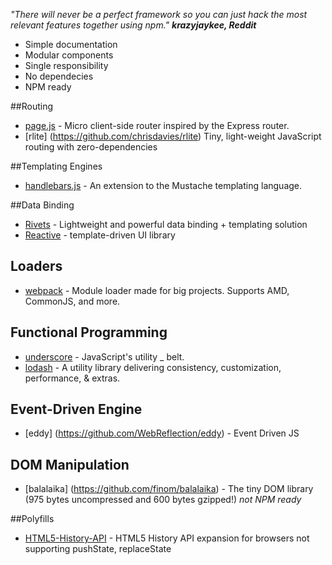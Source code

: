 *"There will never be a perfect framework so you can just hack the most relevant features together using npm."
__krazyjaykee, Reddit__*

- Simple documentation
- Modular components
- Single responsibility
- No dependecies
- NPM ready

##Routing
- [page.js](https://github.com/visionmedia/page.js) - Micro client-side router inspired by the Express router.
- [rlite] (https://github.com/chrisdavies/rlite) Tiny, light-weight JavaScript routing with zero-dependencies

##Templating Engines
- [handlebars.js](https://github.com/wycats/handlebars.js/) - An extension to the Mustache templating language.

##Data Binding
- [Rivets](http://rivetsjs.com/) - Lightweight and powerful data binding + templating solution
- [Reactive](http://www.ractivejs.org/) - template-driven UI library

## Loaders
* [webpack](https://github.com/webpack/webpack) - Module loader made for big projects. Supports AMD, CommonJS, and more.

## Functional Programming
* [underscore](https://github.com/jashkenas/underscore) - JavaScript's utility _ belt.
* [lodash](https://github.com/lodash/lodash) - A utility library delivering consistency, customization, performance, & extras.

## Event-Driven Engine
- [eddy] (https://github.com/WebReflection/eddy) - Event Driven JS

## DOM Manipulation
- [balalaika] (https://github.com/finom/balalaika) - The tiny DOM library (975 bytes uncompressed and 600 bytes gzipped!) *not NPM ready*

##Polyfills
- [HTML5-History-API](https://github.com/devote/HTML5-History-API) - HTML5 History API expansion for browsers not supporting pushState, replaceState
